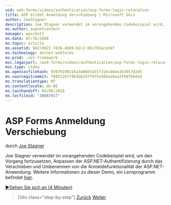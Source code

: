 ```yaml
---
uid: web-forms/videos/authentication/asp-forms-login-relocation
title: ASP bildet Anmeldung Verschiebung | Microsoft Docs
author: JoeStagner
description: Joe Stagner verwendet im vorangehenden Codebeispiel wird, um den Vorgang fortzusetzen, Anpassen der ASP.NET-Authentifizierung durch das Verschieben und Umbenennen von die Anmeldefunktionalität von ASP. N...
ms.author: aspnetcontent
manager: wpickett
ms.date: 07/16/2008
ms.topic: article
ms.assetid: 0427dd22-7836-4b69-b2c2-66c765ace34f
ms.technology: dotnet-webforms
ms.prod: .net-framework
msc.legacyurl: /web-forms/videos/authentication/asp-forms-login-relocation
msc.type: video
ms.openlocfilehash: 93979190216a348603a55f31bc46ee263057d2d5
ms.sourcegitcommit: f8852267f463b62d7f975e56bea9aa3f68fbbdeb
ms.translationtype: MT
ms.contentlocale: de-DE
ms.lasthandoff: 04/06/2018
ms.locfileid: "30887017"
---
```

<a name="asp-forms-login-relocation"></a>ASP Forms Anmeldung Verschiebung
====================
durch [Joe Stagner](https://github.com/JoeStagner)

Joe Stagner verwendet im vorangehenden Codebeispiel wird, um den Vorgang fortzusetzen, Anpassen der ASP.NET-Authentifizierung durch das Verschieben und Umbenennen von die Anmeldefunktionalität der ASP.NET-Anwendung. Weitere Informationen zu dieser Demo, ein Lernprogramm befindet [hier](../../overview/older-versions-security/introduction/forms-authentication-configuration-and-advanced-topics-vb.md).

[&#9654;Sehen Sie sich an (4 Minuten)](https://channel9.msdn.com/Blogs/ASP-NET-Site-Videos/asp-forms-login-relocation)

> [!div class="step-by-step"]
> [Zurück](how-to-setup-and-use-cookie-less-authentication-in-an-aspnet-application.md)
> [Weiter](forms-login-custom-key-configuration.md)
